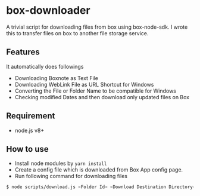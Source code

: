 # box-downloader
A trivial script for downloading files from box using box-node-sdk.
I wrote this to transfer files on box to another file storage service.

## Features
It automatically does followings
- Downloading Boxnote as Text File
- Downloading WebLink File as URL Shortcut for Windows
- Converting the File or Folder Name to be compatible for Windows
- Checking modified Dates and then download only updated files on Box

## Requirement
- node.js v8+

## How to use
+ Install node modules by `yarn install`
+ Create a config file which is downloaded from Box App config page.
+ Run following command for downloading files
```sh
$ node scripts/download.js <Folder Id> <Download Destination Directory>
```
